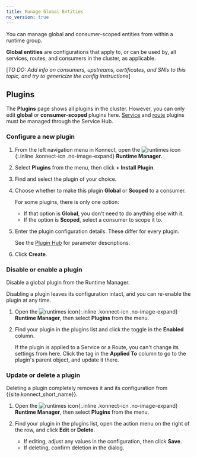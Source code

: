 ```yaml
---
title: Manage Global Entities
no_version: true
---
```


You can manage global and consumer-scoped entities from within a runtime group.

**Global entities** are configurations that apply to, or can be used by,
all services, routes, and consumers in the cluster, as applicable.

[_TO DO: Add info on consumers, upstreams, certificates, and SNIs to this topic, and try to genericize the config instructions_]

## Plugins

The **Plugins** page shows all plugins in the cluster. However, you can
only edit **global** or **consumer-scoped** plugins here.
[Service](/konnect/configure/manage-plugins/enable-service-plugin) and
[route](/konnect/configure/manage-plugins/enable-route-plugin) plugins must be managed
through the Service Hub.

### Configure a new plugin

1. From the left navigation menu in Konnect, open the ![runtimes icon](/assets/images/icons/konnect/icn-runtimes.svg){:.inline .konnect-icn .no-image-expand}
**Runtime Manager**.

2. Select **Plugins** from the menu, then click **+ Install Plugin**.

3. Find and select the plugin of your choice.

3. Choose whether to make this plugin **Global** or **Scoped** to a consumer.

    For some plugins, there is only one option:
    * If that option is **Global**, you don't need to do anything else with it.
    * If the option is **Scoped**, select a consumer to scope it to.

4. Enter the plugin configuration details. These differ for every plugin.

    See the [Plugin Hub](/hub) for parameter descriptions.

5. Click **Create**.

### Disable or enable a plugin

Disable a global plugin from the Runtime Manager.

Disabling a plugin leaves its configuration intact, and you can re-enable the
plugin at any time.

1. Open the ![runtimes icon](/assets/images/icons/konnect/icn-runtimes.svg){:.inline .konnect-icn .no-image-expand}
**Runtime Manager**, then select **Plugins** from the menu.

2. Find your plugin in the plugins list and click the toggle in the **Enabled** column.

   If the plugin is applied to a Service or a Route, you can't change its
   settings from here. Click the tag in the **Applied To** column to go to the
   plugin's parent object, and update it there.


### Update or delete a plugin

Deleting a plugin completely removes it and its configuration from
{{site.konnect_short_name}}.

1. Open the ![runtimes icon](/assets/images/icons/konnect/icn-runtimes.svg){:.inline .konnect-icn .no-image-expand}
**Runtime Manager**, then select **Plugins** from the menu.

2. Find your plugin in the plugins list, open the action menu on the right of the row, and click **Edit** or **Delete**.

    * If editing, adjust any values in the configuration, then click **Save**.
    * If deleting, confirm deletion in the dialog.
